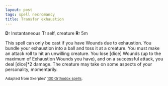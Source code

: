```yaml
---
layout: post
tags: spell necromancy
title: Transfer exhaustion
---
```

<b>D:</b> Instantaneous <b>T:</b> self, creature <b>R:</b> 5m

This spell can only be cast if you have Wounds due to exhaustion. You bundle your exhaustion into a ball and toss it at a creature. You must make an attack roll to hit an unwilling creature. You lose [dice] Wounds (up to the maximum of Exhaustion Wounds you have), and on a successful attack, you deal [dice]*2 damage. The creature may take on some aspects of your personality, momentarily.

<small>Adapted from Skerples' [100 Orthodox spells](https://coinsandscrolls.blogspot.com/2017/03/osr-100-orthodox-spells.html).</small>
